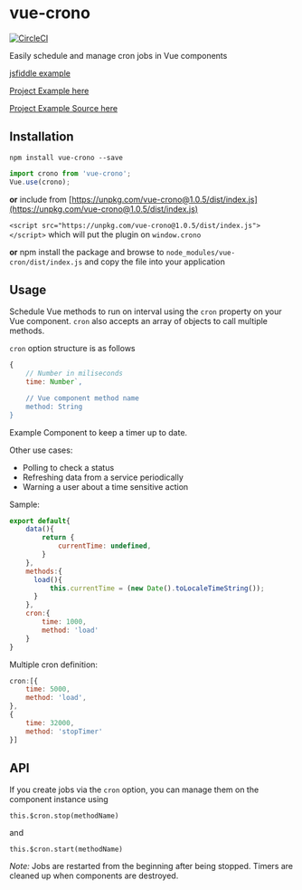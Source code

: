 # vue-crono

[![CircleCI](https://circleci.com/gh/BrianRosamilia/vue-crono.svg?style=shield)](https://circleci.com/gh/BrianRosamilia/vue-crono)

Easily schedule and manage cron jobs in Vue components

[jsfiddle example](https://jsfiddle.net/brianrosamilia/7fq4nrbe)

[Project Example here](https://brianrosamilia.github.io/vue-crono)

[Project Example Source here](https://github.com/BrianRosamilia/vue-crono/blob/master/src/app.vue)

## Installation

```
npm install vue-crono --save
```

```javascript
import crono from 'vue-crono';
Vue.use(crono);
```

**or** include from [https://unpkg.com/vue-crono@1.0.5/dist/index.js](https://unpkg.com/vue-crono@1.0.5/dist/index.js)

`<script src="https://unpkg.com/vue-crono@1.0.5/dist/index.js"></script>` which will put the plugin on `window.crono`

**or** npm install the package and browse to `node_modules/vue-cron/dist/index.js` and copy the file into your application

## Usage

Schedule Vue methods to run on interval using the `cron` property on your Vue component.  `cron` also accepts an array of objects to call multiple methods.

`cron` option structure is as follows

```javascript
{
    // Number in miliseconds
    time: Number`,

    // Vue component method name
    method: String
}
```

Example Component to keep a timer up to date.

Other use cases:

 * Polling to check a status
 * Refreshing data from a service periodically
 * Warning a user about a time sensitive action

Sample:
```javascript
export default{
    data(){
        return {
            currentTime: undefined,
        }
    },
    methods:{
      load(){
          this.currentTime = (new Date().toLocaleTimeString());
      }
    },
    cron:{
        time: 1000,
        method: 'load'
    }
}
```

Multiple cron definition:
```javascript
cron:[{
    time: 5000,
    method: 'load',
},
{
    time: 32000,
    method: 'stopTimer'
}]
```

## API

If you create jobs via the `cron` option, you can manage them on the component instance using

`this.$cron.stop(methodName)`

and

`this.$cron.start(methodName)`

*Note:* Jobs are restarted from the beginning after being stopped.  Timers are cleaned up when components are destroyed.
